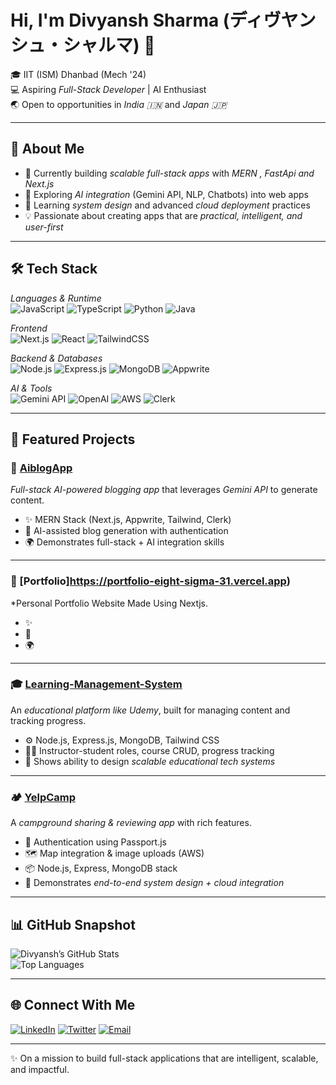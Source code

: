 # Hi, I'm Divyansh Sharma (ディヴヤンシュ・シャルマ) 👋  

🎓 IIT (ISM) Dhanbad (Mech '24)  
💻 Aspiring *Full-Stack Developer* | AI Enthusiast  
🌏 Open to opportunities in *India 🇮🇳* and *Japan 🇯🇵*  

---

## 🚀 About Me
- 🔭 Currently building *scalable full-stack apps* with *MERN , FastApi and Next.js*  
- 🤖 Exploring *AI integration* (Gemini API, NLP, Chatbots) into web apps  
- 🌱 Learning *system design* and advanced *cloud deployment* practices  
- 💡 Passionate about creating apps that are *practical, intelligent, and user-first*  

---

## 🛠 Tech Stack

*Languages & Runtime*  
![JavaScript](https://img.shields.io/badge/JavaScript-F7DF1E?style=flat&logo=javascript&logoColor=black)
![TypeScript](https://img.shields.io/badge/TypeScript-007ACC?style=flat&logo=typescript&logoColor=white)
![Python](https://img.shields.io/badge/Python-3776AB?style=flat&logo=python&logoColor=white)
![Java](https://img.shields.io/badge/Java-007396?style=flat&logo=java&logoColor=white)

*Frontend*  
![Next.js](https://img.shields.io/badge/Next.js-000000?style=flat&logo=nextdotjs&logoColor=white)
![React](https://img.shields.io/badge/React-20232A?style=flat&logo=react&logoColor=61DAFB)
![TailwindCSS](https://img.shields.io/badge/Tailwind_CSS-38B2AC?style=flat&logo=tailwind-css&logoColor=white)

*Backend & Databases*  
![Node.js](https://img.shields.io/badge/Node.js-339933?style=flat&logo=node.js&logoColor=white)
![Express.js](https://img.shields.io/badge/Express.js-000000?style=flat&logo=express&logoColor=white)
![MongoDB](https://img.shields.io/badge/MongoDB-47A248?style=flat&logo=mongodb&logoColor=white)
![Appwrite](https://img.shields.io/badge/Appwrite-F02E65?style=flat&logo=appwrite&logoColor=white)

*AI & Tools*  
![Gemini API](https://img.shields.io/badge/Gemini_AI-4285F4?style=flat&logo=google&logoColor=white)
![OpenAI](https://img.shields.io/badge/OpenAI-000?style=flat&logo=openai&logoColor=white)
![AWS](https://img.shields.io/badge/AWS-232F3E?style=flat&logo=amazonaws&logoColor=white)
![Clerk](https://img.shields.io/badge/Clerk-3B82F6?style=flat&logo=clerk&logoColor=white)

---

## 📌 Featured Projects

### 📰 [AiblogApp](https://github.com/divyan154/aiblogApp)
*Full-stack AI-powered blogging app* that leverages *Gemini API* to generate content.  
- ✨ MERN Stack (Next.js, Appwrite, Tailwind, Clerk)  
- 🧠 AI-assisted blog generation with authentication  
- 🌍 Demonstrates full-stack + AI integration skills  

---

### 📰 [Portfolio]https://portfolio-eight-sigma-31.vercel.app)
*Personal Portfolio Website Made Using Nextjs.  
- ✨  
- 🧠  
- 🌍 
  
---


### 🎓 [Learning-Management-System](https://github.com/divyan154/learning-management-system)
An *educational platform like Udemy*, built for managing content and tracking progress.  
- ⚙ Node.js, Express.js, MongoDB, Tailwind CSS  
- 👨‍🏫 Instructor-student roles, course CRUD, progress tracking  
- 🚀 Shows ability to design *scalable educational tech systems*  

---

### 🏕 [YelpCamp](https://github.com/divyan154/yelpCamp)
A *campground sharing & reviewing app* with rich features.  
- 🔑 Authentication using Passport.js  
- 🗺 Map integration & image uploads (AWS)  
- 📦 Node.js, Express, MongoDB stack  
- 🧩 Demonstrates *end-to-end system design + cloud integration*  

---

## 📊 GitHub Snapshot  

![Divyansh’s GitHub Stats](https://github-readme-stats.vercel.app/api?username=divyan154&show_icons=true&theme=tokyonight)  
![Top Languages](https://github-readme-stats.vercel.app/api/top-langs/?username=divyan154&layout=compact&theme=tokyonight)

---

## 🌐 Connect With Me  

[![LinkedIn](https://img.shields.io/badge/LinkedIn-0A66C2?style=flat&logo=linkedin&logoColor=white)](https://www.linkedin.com/in/divyan154/) 
[![Twitter](https://img.shields.io/badge/Twitter-1DA1F2?style=flat&logo=twitter&logoColor=white)](https://x.com/Divyans57775024) 
[![Email](https://img.shields.io/badge/Email-D14836?style=flat&logo=gmail&logoColor=white)](mailto:divyansh.sharma9654@gmail.com)


---

✨ On a mission to build full-stack applications that are intelligent, scalable, and impactful.

